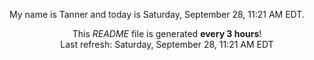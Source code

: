 My name is Tanner and today is Saturday, September 28, 11:21 AM EDT.

<p align="center">This <i>README</i> file is generated <b>every 3 hours</b>!</br>Last refresh: Saturday, September 28, 11:21 AM EDT<br /></p>
